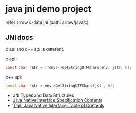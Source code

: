# java jni demo project

refer arrow c-data jni (path: arrow/java/c)

## JNI docs

c api and c++ api is different.

c api:

```c
const char *str = (*env)->GetStringUTFChars(env, jstr, 0);
```

c++ api:

```c++
const char *str = env->GetStringUTFChars(jstr, 0);
```

* [JNI Types and Data Structures](https://docs.oracle.com/javase/8/docs/technotes/guides/jni/spec/types.html)
* [Java Native Interface Specification Contents](https://docs.oracle.com/javase/8/docs/technotes/guides/jni/spec/jniTOC.html)
* [Trail: Java Native Interface: Table of Contents](https://www.iitk.ac.in/esc101/05Aug/tutorial/native1.1/TOC.html)